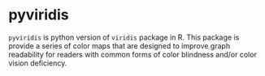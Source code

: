 # pyviridis
`pyviridis` is python version of `viridis` package in R. This package is provide a series of color maps that are designed to improve graph readability for readers with common forms of color blindness and/or color vision deficiency.
